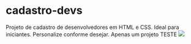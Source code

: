# cadastro-devs
Projeto de cadastro de desenvolvedores em HTML e CSS. Ideal para iniciantes. Personalize conforme desejar. Apenas um projeto TESTE
<img src="[cadastro devs.pngf](https://github.com/najuliaaa/cadastro-devs/blob/7cde3f4d6da409f0f81876251338eb9d1142c489/cadastro%20devs.png)https://github.com/najuliaaa/cadastro-devs/blob/7cde3f4d6da409f0f81876251338eb9d1142c489/cadastro%20devs.png">

